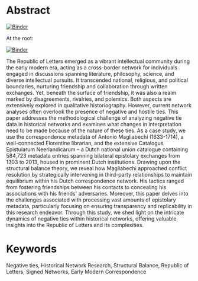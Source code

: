 # Abstract

[![Binder](https://mybinder.org/badge_logo.svg)](https://mybinder.org/v2/gh/C2DH/template_repo_JDH_R/HEAD?filepath=author_guideline_template.ipynb)

At the root:

[![Binder](https://mybinder.org/badge_logo.svg)](https://mybinder.org/v2/gh/C2DH/template_repo_JDH_R.git/HEAD)

The Republic of Letters emerged as a vibrant intellectual community during the early modern era, acting as a cross-border network for individuals engaged in discussions spanning literature, philosophy, science, and diverse intellectual pursuits. It transcended national, religious, and political boundaries, nurturing friendship and collaboration through written exchanges. Yet, beneath the surface of friendship, it was also a realm marked by disagreements, rivalries, and polemics. Both aspects are extensively explored in qualitative historiography. However, current network analyses often overlook the presence of negative and hostile ties. This paper addresses the methodological challenge of analyzing negative tie data in historical networks and examines what changes in interpretation need to be made because of the nature of these ties. As a case study, we use the correspondence metadata of Antonio Magliabechi (1633-1714), a well-connected Florentine librarian, and the extensive Catalogus Epistularum Neerlandicarum – a Dutch national union catalogue containing 584,723 metadata entries spanning bilateral epistolary exchanges from 1303 to 2013, housed in prominent Dutch institutions. Drawing upon the structural balance theory, we reveal how Magliabechi approached conflict resolution by strategically intervening in third-party relationships to maintain equilibrium within his Dutch correspondence network. His tactics ranged from fostering friendships between his contacts to concealing his associations with his friends' adversaries. Moreover, this paper delves into the challenges associated with processing vast amounts of epistolary metadata, particularly focusing on ensuring transparency and replicability in this research endeavor. Through this study, we shed light on the intricate dynamics of negative ties within historical networks, offering valuable insights into the Republic of Letters and its complexities.

# Keywords
Negative ties, Historical Network Research, Structural Balance, Republic of Letters, Signed Networks, Early Modern Correspondence
